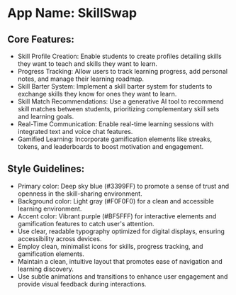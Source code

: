 # **App Name**: SkillSwap

## Core Features:

- Skill Profile Creation: Enable students to create profiles detailing skills they want to teach and skills they want to learn.
- Progress Tracking: Allow users to track learning progress, add personal notes, and manage their learning roadmap.
- Skill Barter System: Implement a skill barter system for students to exchange skills they know for ones they want to learn.
- Skill Match Recommendations: Use a generative AI tool to recommend skill matches between students, prioritizing complementary skill sets and learning goals.
- Real-Time Communication: Enable real-time learning sessions with integrated text and voice chat features.
- Gamified Learning: Incorporate gamification elements like streaks, tokens, and leaderboards to boost motivation and engagement.

## Style Guidelines:

- Primary color: Deep sky blue (#3399FF) to promote a sense of trust and openness in the skill-sharing environment.
- Background color: Light gray (#F0F0F0) for a clean and accessible learning environment.
- Accent color: Vibrant purple (#BF5FFF) for interactive elements and gamification features to catch user's attention.
- Use clear, readable typography optimized for digital displays, ensuring accessibility across devices.
- Employ clean, minimalist icons for skills, progress tracking, and gamification elements.
- Maintain a clean, intuitive layout that promotes ease of navigation and learning discovery.
- Use subtle animations and transitions to enhance user engagement and provide visual feedback during interactions.